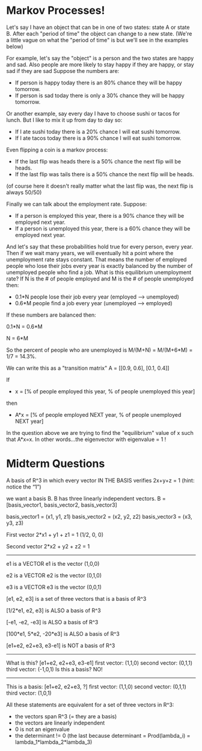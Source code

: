 # Markov Processes!

Let's say I have an object that can be in one of two states: state A or state B.
After each "period of time" the object can change to a new state. (We're a little vague on what 
the "period of time" is but we'll see in the examples below)

For example, let's say the "object" is a person and the two states are happy and sad. Also people are more
likely to stay happy if they are happy, or stay sad if they are sad
Suppose the numbers are:
- If person is happy today there is an   80% chance they will be happy tomorrow.
- If person is sad today there is only a 30% chance they will be happy tomorrow.

Or another example, say every day I have to choose sushi or tacos for lunch. But I like to mix it up from
day to day so:
- If I ate sushi today there is a 20% chance I will eat sushi tomorrow.
- If I ate tacos today there is a 90% chance I will eat sushi tomorrow.

Even flipping a coin is a markov process:
- If the last flip was heads there is a 50% chance the next flip will be heads.
- If the last flip was tails there is a 50% chance the next flip will be heads.

(of course here it doesn't really matter what the last flip was, the next flip is always 50/50)

Finally we can talk about the employment rate. Suppose:
- If a person is employed this year, there is a 90% chance they will be employed next year.
- If a person is unemployed this year, there is a 60% chance they will be employed next year.

And let's say that these probabilities hold true for every person, every year.
Then if we wait many years, we will eventually hit a point where the unemployment rate stays
constant. That means the number of employed people who lose their jobs every year is exactly
balanced by the number of unemployed people who find a job. What is this equilibrium unemployment rate?
If N is the # of people employed and M is the # of people unemployed then:
- 0.1*N people lose their job every year (employed --> unemployed)
- 0.6*M people find a job every year (unemployed --> employed)

If these numbers are balanced then:

0.1\*N = 0.6\*M

N = 6*M

So the percent of people who are unemployed is M/(M+N) = M/(M+6*M) = 1/7 = 14.3%.

We can write this as a "transition matrix"
A = [[0.9, 0.6],
     [0.1, 0.4]]

If 
- x = [\% of people employed this year, \% of people unemployed this year]

then 
- A\*x = [\% of people employed NEXT year, \% of people unemployed NEXT year]

In the question above we are trying to find the "equilibrium" value of x such that A\*x=x.
In other words...the eigenvector with eigenvalue = 1 !




# Midterm Questions

A basis of R^3 in which every vector IN THE BASIS verifies 2x+y+z = 1 (hint: notice the “1”)

we want a basis B. B has three linearly independent vectors.
B = [basis_vector1, basis_vector2, basis_vector3]

basis_vector1 = (x1, y1, z1)
basis_vector2 = (x2, y2, z2)
basis_vector3 = (x3, y3, z3)

First vector
2\*x1 + y1 + z1 = 1
(1/2, 0, 0)


Second vector
2\*x2 + y2 + z2 = 1

---------

e1 is a VECTOR
e1 is the vector (1,0,0)

e2 is a VECTOR
e2 is the vector (0,1,0)

e3 is a VECTOR
e3 is the vector (0,0,1)

[e1, e2, e3] is a set of three vectors that is a basis of R^3

[1/2\*e1, e2, e3] is ALSO a basis of R^3

[-e1, -e2, -e3] is ALSO a basis of R^3

[100\*e1, 5\*e2, -20\*e3] is ALSO a basis of R^3


[e1+e2, e2+e3, e3-e1] is NOT a basis of R^3

----------

What is this?
[e1+e2, e2+e3, e3-e1]
first vector: (1,1,0)
second vector: (0,1,1)
third vector: (-1,0,1)
Is this a basis? NO!

----------

This is a basis:
[e1+e2, e2+e3, ?]
first vector: (1,1,0)
second vector: (0,1,1)
third vector: (1,0,1)


All these statements are equivalent for a set of three vectors in R^3:
- the vectors span R^3 (= they are a basis)
- the vectors are linearly independent
- 0 is not an eigenvalue
- the determinant != 0
(the last because determinant = Prod(lambda_i) = lambda_1\*lambda_2\*lambda_3)

